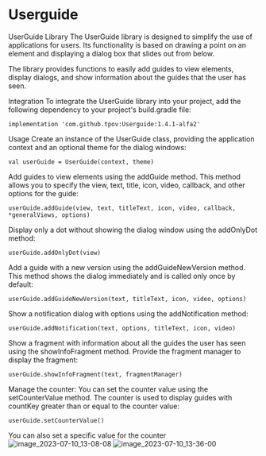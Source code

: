 # Userguide
UserGuide Library
The UserGuide library is designed to simplify the use of applications for users. Its functionality is based on drawing a point on an element and displaying a dialog box that slides out from below.

The library provides functions to easily add guides to view elements, display dialogs, and show information about the guides that the user has seen.

Integration
To integrate the UserGuide library into your project, add the following dependency to your project's build.gradle file:

```implementation 'com.github.tpov:Userguide:1.4.1-alfa2'```

Usage
Create an instance of the UserGuide class, providing the application context and an optional theme for the dialog windows:

```
val userGuide = UserGuide(context, theme)
```
Add guides to view elements using the addGuide method. This method allows you to specify the view, text, title, icon, video, callback, and other options for the guide:
```
userGuide.addGuide(view, text, titleText, icon, video, callback, *generalViews, options)
```
Display only a dot without showing the dialog window using the addOnlyDot method:
```
userGuide.addOnlyDot(view)
```
Add a guide with a new version using the addGuideNewVersion method. This method shows the dialog immediately and is called only once by default:
```
userGuide.addGuideNewVersion(text, titleText, icon, video, options)
```
Show a notification dialog with options using the addNotification method:
```
userGuide.addNotification(text, options, titleText, icon, video)
```
Show a fragment with information about all the guides the user has seen using the showInfoFragment method. Provide the fragment manager to display the fragment:
```
userGuide.showInfoFragment(text, fragmentManager)
```
Manage the counter: You can set the counter value using the setCounterValue method. The counter is used to display guides with countKey greater than or equal to the counter value:
```
userGuide.setCounterValue()
```
You can also set a specific value for the counter
![image_2023-07-10_13-08-08](https://github.com/tpov/Userguide/assets/33009369/e59080dd-68ad-452e-9848-ef7557e8d002)
![image_2023-07-10_13-36-00](https://github.com/tpov/Userguide/assets/33009369/1dfd723d-53e3-4760-814b-a2c8423148b5)
